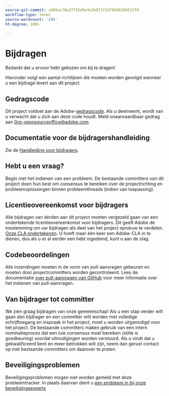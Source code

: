```yaml
---
source-git-commit: cb89ac70e37f35d5e4e2b971f2df9645304522f8
workflow-type: tm+mt
source-wordcount: '294'
ht-degree: 100%

---
```

# Bijdragen

Bedankt dat u ervoor hebt gekozen om bij te dragen!

Hieronder volgt een aantal richtlijnen die moeten worden gevolgd wanneer u een bijdrage levert aan dit project.

## Gedragscode

Dit project voldoet aan de Adobe-[gedragscode](code-of-conduct.md). Als u deelneemt, wordt van u verwacht dat u zich aan deze code houdt. Meld onaanvaardbaar gedrag aan
[Grp-opensourceoffice@adobe.com](mailto:Grp-opensourceoffice@adobe.com).

## Documentatie voor de bijdragershandleiding

Zie de [Handleiding voor bijdragers](https://experienceleague.adobe.com/docs/contributor/contributor-guide/introduction.html?lang=nl).

## Hebt u een vraag?

Begin met het indienen van een probleem. De bestaande committers van dit project doen hun best om 
consensus te bereiken over de projectrichting en probleemoplossingen binnen probleemthreads
(indien van toepassing).

## Licentieovereenkomst voor bijdragers

Alle bijdragen van derden aan dit project moeten vergezeld gaan van een ondertekende 
licentieovereenkomst voor bijdragers. Dit geeft Adobe de toestemming om uw bijdragen als deel van het project opnieuw te verdelen. [Onze CLA ondertekenen](http://opensource.adobe.com/cla.html). U
hoeft maar één keer een Adobe-CLA in te dienen, dus als u er al eerder een hebt ingediend,
kunt u aan de slag.

## Codebeoordelingen

Alle inzendingen moeten in de vorm van pull-aanvragen gebeuren en moeten door projectcommitters worden gecontroleerd. Lees de documentatie [over pull-aanvragen van GitHub](https://help.github.com/articles/about-pull-requests/) voor meer informatie over het indienen van pull-aanvragen.

<!--
Lastly, please follow the [pull request template](PULL_REQUEST_TEMPLATE.md) when
submitting a pull request!
-->

## Van bijdrager tot committer

We zien graag bijdragen van onze gemeenschap! Als u een stap verder wilt gaan dan bijdrager
en een committer wilt worden met volledige schrijftoegang en inspraak in het project, moet u
worden uitgenodigd voor het project. De bestaande committers maken gebruik van een intern nominatieproces
dat een luie consensus moet bereiken (stilte is goedkeuring) voordat uitnodigingen
worden verstuurd. Als u vindt dat u gekwalificeerd bent en meer betrokken wilt zijn, 
neem dan gerust contact op met bestaande committers om daarover te praten.

## Beveiligingsproblemen

Beveiligingsproblemen mogen niet worden gemeld met deze probleemtracker. In plaats daarvan dient u [een probleem in bij onze beveiligingsexperts](https://helpx.adobe.com/nl/security/alertus.html)
